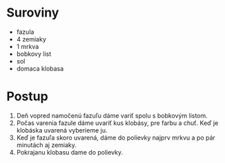 # Suroviny
- fazula
- 4 zemiaky
- 1 mrkva
- bobkovy list
- sol
- domaca klobasa

# Postup
1. Deň vopred namočenú fazuľu dáme variť spolu s bobkovým listom.
2. Počas varenia fazule dáme uvariť kus klobásy, pre farbu a chuť. Keď je klobáska uvarená vyberieme ju.
3. Keď je fazuľa skoro uvarená, dáme do polievky najprv mrkvu a po pár minutách aj zemiaky.
4. Pokrajanu klobasu dame do polievky.
